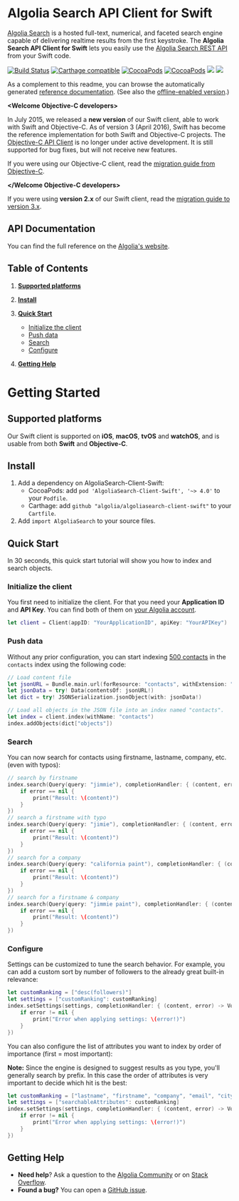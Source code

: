 # Algolia Search API Client for Swift

[Algolia Search](https://www.algolia.com) is a hosted full-text, numerical, and faceted search engine capable of delivering realtime results from the first keystroke.
The **Algolia Search API Client for Swift** lets you easily use the [Algolia Search REST API](https://www.algolia.com/doc/rest-api/search) from your Swift code.

[![Build Status](https://travis-ci.org/algolia/algoliasearch-client-swift.svg?branch=master)](https://travis-ci.org/algolia/algoliasearch-client-swift)
[![Carthage compatible](https://img.shields.io/badge/Carthage-compatible-4BC51D.svg?style=flat)](https://github.com/Carthage/Carthage)
[![CocoaPods](https://img.shields.io/cocoapods/v/AlgoliaSearch-Client-Swift.svg)]()
[![CocoaPods](https://img.shields.io/cocoapods/l/AlgoliaSearch-Client-Swift.svg)]()
[![](https://img.shields.io/badge/OS%20X-10.9%2B-lightgrey.svg)]()
[![](https://img.shields.io/badge/iOS-7.0%2B-lightgrey.svg)]()


As a complement to this readme, you can browse the automatically generated [reference documentation](https://community.algolia.com/algoliasearch-client-swift/).
(See also the [offline-enabled version](https://community.algolia.com/algoliasearch-client-swift/offline/).)

**&lt;Welcome Objective-C developers&gt;**


In July 2015, we released a **new version** of our Swift client, able to work with Swift and Objective-C.
As of version 3 (April 2016), Swift has become the reference implementation for both Swift and Objective-C projects.
The [Objective-C API Client](https://github.com/algolia/algoliasearch-client-objc) is no longer under active development.
It is still supported for bug fixes, but will not receive new features.

If you were using our Objective-C client, read the [migration guide from Objective-C](https://github.com/algolia/algoliasearch-client-swift/wiki/Migration-guide-from-Objective-C-to-Swift-API-Client).

**&lt;/Welcome Objective-C developers&gt;**

If you were using **version 2.x** of our Swift client, read the [migration guide to version 3.x](https://github.com/algolia/algoliasearch-client-swift/wiki/Migration-guide-to-version-3.x).




## API Documentation

You can find the full reference on the [Algolia's website](https://www.algolia.com/doc/api-client/swift/).


## Table of Contents


1. **[Supported platforms](#supported-platforms)**


1. **[Install](#install)**


1. **[Quick Start](#quick-start)**

    * [Initialize the client](#initialize-the-client)
    * [Push data](#push-data)
    * [Search](#search)
    * [Configure](#configure)

1. **[Getting Help](#getting-help)**





# Getting Started



## Supported platforms

Our Swift client is supported on **iOS**, **macOS**, **tvOS** and **watchOS**,
and is usable from both **Swift** and **Objective-C**.

## Install

1. Add a dependency on AlgoliaSearch-Client-Swift:
    - CocoaPods: add `pod 'AlgoliaSearch-Client-Swift', '~> 4.0'` to your `Podfile`.
    - Carthage: add `github "algolia/algoliasearch-client-swift"` to your `Cartfile`.
2. Add `import AlgoliaSearch` to your source files.

## Quick Start

In 30 seconds, this quick start tutorial will show you how to index and search objects.

### Initialize the client

You first need to initialize the client. For that you need your **Application ID** and **API Key**.
You can find both of them on [your Algolia account](https://www.algolia.com/api-keys).

```swift
let client = Client(appID: "YourApplicationID", apiKey: "YourAPIKey")
```

### Push data

Without any prior configuration, you can start indexing [500 contacts](https://github.com/algolia/algoliasearch-client-csharp/blob/master/contacts.json) in the ```contacts``` index using the following code:

```swift
// Load content file
let jsonURL = Bundle.main.url(forResource: "contacts", withExtension: "json")
let jsonData = try! Data(contentsOf: jsonURL!)
let dict = try! JSONSerialization.jsonObject(with: jsonData!)

// Load all objects in the JSON file into an index named "contacts".
let index = client.index(withName: "contacts")
index.addObjects(dict["objects"])
```

### Search

You can now search for contacts using firstname, lastname, company, etc. (even with typos):

```swift
// search by firstname
index.search(Query(query: "jimmie"), completionHandler: { (content, error) -> Void in
	if error == nil {
		print("Result: \(content)")
	}
})
// search a firstname with typo
index.search(Query(query: "jimie"), completionHandler: { (content, error) -> Void in
	if error == nil {
		print("Result: \(content)")
	}
})
// search for a company
index.search(Query(query: "california paint"), completionHandler: { (content, error) -> Void in
	if error == nil {
		print("Result: \(content)")
	}
})
// search for a firstname & company
index.search(Query(query: "jimmie paint"), completionHandler: { (content, error) -> Void in
	if error == nil {
		print("Result: \(content)")
	}
})
```

### Configure

Settings can be customized to tune the search behavior. For example, you can add a custom sort by number of followers to the already great built-in relevance:

```swift
let customRanking = ["desc(followers)"]
let settings = ["customRanking": customRanking]
index.setSettings(settings, completionHandler: { (content, error) -> Void in
	if error != nil {
		print("Error when applying settings: \(error!)")
	}
})
```

You can also configure the list of attributes you want to index by order of importance (first = most important):

**Note:** Since the engine is designed to suggest results as you type, you'll generally search by prefix.
In this case the order of attributes is very important to decide which hit is the best:

```swift
let customRanking = ["lastname", "firstname", "company", "email", "city", "address"]
let settings = ["searchableAttributes": customRanking]
index.setSettings(settings, completionHandler: { (content, error) -> Void in
	if error != nil {
		print("Error when applying settings: \(error!)")
	}
})
```

## Getting Help

- **Need help**? Ask a question to the [Algolia Community](https://discourse.algolia.com/) or on [Stack Overflow](http://stackoverflow.com/questions/tagged/algolia).
- **Found a bug?** You can open a [GitHub issue](https://github.com/algolia/algoliasearch-client-swift/issues).



